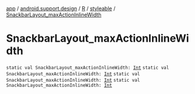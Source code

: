 [app](../../../index.md) / [android.support.design](../../index.md) / [R](../index.md) / [styleable](index.md) / [SnackbarLayout_maxActionInlineWidth](.)

# SnackbarLayout_maxActionInlineWidth

`static val SnackbarLayout_maxActionInlineWidth: `[`Int`](https://kotlinlang.org/api/latest/jvm/stdlib/kotlin/-int/index.html)
`static val SnackbarLayout_maxActionInlineWidth: `[`Int`](https://kotlinlang.org/api/latest/jvm/stdlib/kotlin/-int/index.html)
`static val SnackbarLayout_maxActionInlineWidth: `[`Int`](https://kotlinlang.org/api/latest/jvm/stdlib/kotlin/-int/index.html)
`static val SnackbarLayout_maxActionInlineWidth: `[`Int`](https://kotlinlang.org/api/latest/jvm/stdlib/kotlin/-int/index.html)